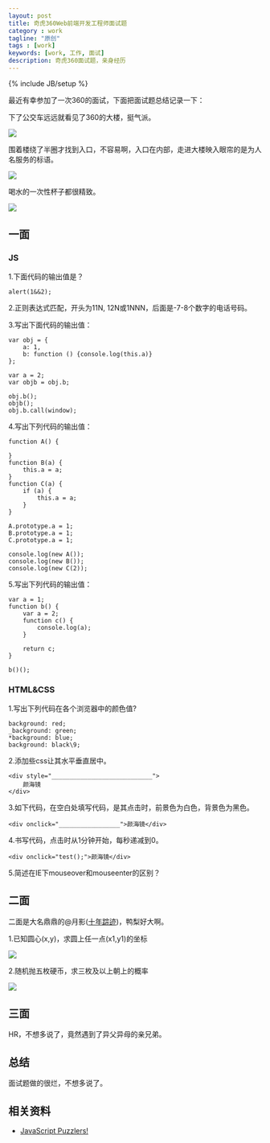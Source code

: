 ```yaml
---
layout: post
title: 奇虎360Web前端开发工程师面试题
category : work
tagline: "原创"
tags : [work]
keywords: [work, 工作, 面试]
description: 奇虎360面试题，亲身经历
---
```

{% include JB/setup %}

最近有幸参加了一次360的面试，下面把面试题总结记录一下：

下了公交车远远就看见了360的大楼，挺气派。

![]({{BLOG_IMG}}179.jpg)

围着楼绕了半圈才找到入口，不容易啊，入口在内部，走进大楼映入眼帘的是为人名服务的标语。

![]({{BLOG_IMG}}180.jpg)

喝水的一次性杯子都很精致。

![]({{BLOG_IMG}}181.jpg)

## 一面

### JS
1.下面代码的输出值是？

    alert(1&&2);

2.正则表达式匹配，开头为11N, 12N或1NNN，后面是-7-8个数字的电话号码。

3.写出下面代码的输出值：

    var obj = {
        a: 1,
        b: function () {console.log(this.a)}
    };

    var a = 2;
    var objb = obj.b;

    obj.b();
    objb();
    obj.b.call(window);

4.写出下列代码的输出值：


    function A() {

    }
    function B(a) {
        this.a = a;
    }
    function C(a) {
        if (a) {
            this.a = a;
        }
    }

    A.prototype.a = 1;
    B.prototype.a = 1;
    C.prototype.a = 1;

    console.log(new A());
    console.log(new B());
    console.log(new C(2));

5.写出下列代码的输出值：

    var a = 1;
    function b() {
        var a = 2;
        function c() {
            console.log(a);
        }

        return c;
    }

    b()();

### HTML&CSS
1.写出下列代码在各个浏览器中的颜色值?

    background: red;
    _background: green;
    *background: blue;
    background: black\9;

2.添加些css让其水平垂直居中。

    <div style="____________________________">
        颜海镜
    </div>

3.如下代码，在空白处填写代码，是其点击时，前景色为白色，背景色为黑色。

    <div onclick="_________________">颜海镜</div>

4.书写代码，点击时从1分钟开始，每秒递减到0。

    <div onclick="test();">颜海镜</div>

5.简述在IE下mouseover和mouseenter的区别？

## 二面
二面是大名鼎鼎的@月影([十年踪迹](http://weibo.com/silverna))，鸭梨好大啊。

1.已知圆心(x,y)，求圆上任一点(x1,y1)的坐标

![]({{BLOG_IMG}}175.png)

2.随机抛五枚硬币，求三枚及以上朝上的概率

![]({{BLOG_IMG}}176.jpg)

## 三面
HR，不想多说了，竟然遇到了异父异母的亲兄弟。

## 总结
面试题做的很烂，不想多说了。

## 相关资料
- [JavaScript Puzzlers!](http://javascript-puzzlers.herokuapp.com/)
